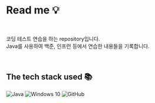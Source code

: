 # Read me 💡

<br>

코딩 테스트 연습을 하는 repository입니다.<br>
Java를 사용하여 백준, 인프런 등에서 연습한 내용들을 기록합니다.<br>

<br>

## The tech stack used 📚
![Java](https://img.shields.io/badge/java-007396?style=flat&logo=openjdk&logoColor=white)
![Windows 10](https://img.shields.io/badge/windows10-0078D6?style=flat&logo=windows10&logoColor=white)
![GitHub](https://img.shields.io/badge/github-181717?style=flat&logo=github&logoColor=white)

<br>
